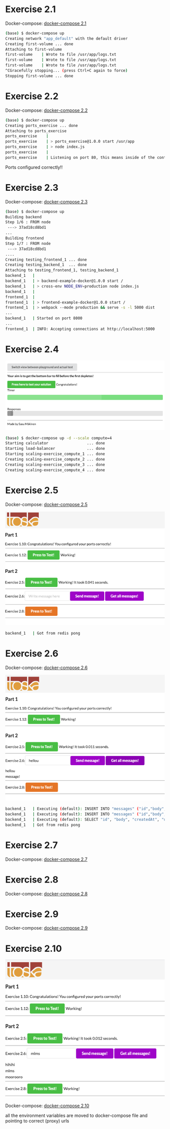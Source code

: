 
# Exercise 2.1

Docker-compose: [docker-compose 2.1](./exec-2.1/docker-compose.yaml)

```bash
(base) $ docker-compose up
Creating network "app_default" with the default driver
Creating first-volume ... done
Attaching to first-volume
first-volume    | Wrote to file /usr/app/logs.txt
first-volume    | Wrote to file /usr/app/logs.txt
first-volume    | Wrote to file /usr/app/logs.txt
^CGracefully stopping... (press Ctrl+C again to force)
Stopping first-volume ... done

```


# Exercise 2.2

Docker-compose: [docker-compose 2.2](./exec-2.2/docker-compose.yaml)

```bash
(base) $ docker-compose up
Creating ports_exercise ... done
Attaching to ports_exercise
ports_exercise    | 
ports_exercise    | > ports_exercise@1.0.0 start /usr/app
ports_exercise    | > node index.js
ports_exercise    | 
ports_exercise    | Listening on port 80, this means inside of the container. Use -p to map the port to a port of your local machine.
```

Ports configured correctly!!

# Exercise 2.3

Docker-compose: [docker-compose 2.3](./exec-2.3/docker-compose.yaml)

```bash
(base) $ docker-compose up
Building backend
Step 1/6 : FROM node
 ---> 37ad18cd8bd1
...
Building frontend
Step 1/7 : FROM node
 ---> 37ad18cd8bd1
....
Creating testing_frontend_1 ... done
Creating testing_backend_1  ... done
Attaching to testing_frontend_1, testing_backend_1
backend_1   | 
backend_1   | > backend-example-docker@1.0.0 start /
backend_1   | > cross-env NODE_ENV=production node index.js
backend_1   | 
frontend_1  | 
frontend_1  | > frontend-example-docker@1.0.0 start /
frontend_1  | > webpack --mode production && serve -s -l 5000 dist
...
backend_1   | Started on port 8000
...
frontend_1  | INFO: Accepting connections at http://localhost:5000
```

# Exercise 2.4

![Image of exercise 2.4](exec-2.4/pic-2.4.png)

```bash
(base) $ docker-compose up -d --scale compute=4
Starting calculator                 ... done
Starting load-balancer              ... done
Starting scaling-exercise_compute_1 ... done
Creating scaling-exercise_compute_2 ... done
Creating scaling-exercise_compute_3 ... done
Creating scaling-exercise_compute_4 ... done
```

# Exercise 2.5

Docker-compose: [docker-compose 2.5](./exec-2.5/docker-compose.yaml)

![Image of exercise 2.5](exec-2.5/pic-2.5.png)

```bash
backend_1   | Got from redis pong
```

# Exercise 2.6

Docker-compose: [docker-compose 2.6](./exec-2.6/docker-compose.yaml)

![Image of exercise 2.6](exec-2.6/pic-2.6.png)

```bash
backend_1   | Executing (default): INSERT INTO "messages" ("id","body","createdAt","updatedAt") VALUES (DEFAULT,$1,$2,$3) RETURNING *;
backend_1   | Executing (default): INSERT INTO "messages" ("id","body","createdAt","updatedAt") VALUES (DEFAULT,$1,$2,$3) RETURNING *;
backend_1   | Executing (default): SELECT "id", "body", "createdAt", "updatedAt" FROM "messages" AS "message";
backend_1   | Got from redis pong
```

# Exercise 2.7

Docker-compose: [docker-compose 2.7](./exec-2.7/docker-compose.yaml)

# Exercise 2.8

Docker-compose: [docker-compose 2.8](./exec-2.8/docker-compose.yaml)

# Exercise 2.9

Docker-compose: [docker-compose 2.9](./exec-2.9/docker-compose.yaml)

# Exercise 2.10

![Image of exercise 2.10](exec-2.10/pic-2.10.png)

Docker-compose: [docker-compose 2.10](./exec-2.10/docker-compose.yaml)

all the environment variables are moved to docker-compose file and pointing to correct (proxy) urls